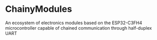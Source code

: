 # ChainyModules
An ecosystem of electronics modules based on the ESP32-C3FH4 microcontroller capable of chained communication through half-duplex UART
